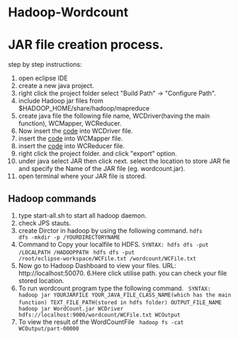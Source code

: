 # Hadoop-Wordcount

# JAR file creation process.
step by step instructions:
 1. open eclipse IDE
 2. create a new java project. 
 3. right click the project folder select "Build Path" -> "Configure Path".
 4. include Hadoop jar files from $HADOOP_HOME/share/hadoop/mapreduce
 5. create java file the following file name, WCDriver(having the main function), WCMapper, WCReducer.
 6. Now insert the <a href="https://github.com/prawinrajan/Hadoop-Wordcount/blob/master/WCDriver.java">code</a> into WCDriver file.
 7. insert the <a href="https://github.com/prawinrajan/Hadoop-Wordcount/blob/master/WCMapper.java">code</a>  into WCMapper file.
 8. insert the <a href="https://github.com/prawinrajan/Hadoop-Wordcount/blob/master/WCReducer.java">code</a>  into WCReducer file.
 9. right click the project folder. and click "export" option.
 10. under java select JAR then click next. select the location to store JAR fie and specify the Name of the JAR file (eg. wordcount.jar).
 11. open terminal where your JAR file is stored. 
 
 ## Hadoop commands
 1. type start-all.sh to start all hadoop daemon. 
 2. check JPS stauts.
 3. create Dirctor in hadoop by using the following command.
 <code>hdfs dfs -mkdir -p /YOURDIRECTORYNAME</code>
 4. Command to Copy your localfile to HDFS.
 <code>SYNTAX: hdfs dfs -put /LOCALPATH /HADOOPPATH</code>
 <code> hdfs dfs -put /root/eclipse-workspace/WCFile.txt /wordcount/WCFile.txt</code>
 5. Now go to Hadoop Dashboard to view your files.
 URL: http://localhost:50070.
 6.Here click utilise path. you can check your file stored location.
 7. To run wordcount program type the following command.
 <code> SYNTAX: hadoop jar YOURJARFILE YOUR_JAVA_FILE_CLASS_NAME(which has the main function)  TEXT_FILE_PATH(stored in hdfs folder) OUTPUT_FILE_NAME</code>
 <code> hadoop jar WordCount.jar WCDriver hdfs://localhost:9000/wordcount/WCFile.txt WCOutput</code>
 8. To view the result of the WordCountFile
 <code> hadoop fs -cat WCOutput/part-00000 </code>
